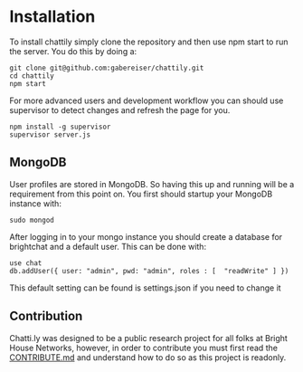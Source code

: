 # Installation
To install chattily simply clone the repository and then use npm start to run the server. You do this by doing a:

```
git clone git@github.com:gabereiser/chattily.git
cd chattily
npm start
```

For more advanced users and development workflow you can should use supervisor to detect changes and refresh the page for you.

```
npm install -g supervisor
supervisor server.js
```

## MongoDB
User profiles are stored in MongoDB. So having this up and running will be a requirement from this point on. You first should startup your MongoDB instance
with:

```
sudo mongod 
```
After logging in to your mongo instance you should create a database for brightchat and a default user. This can be done with:

```
use chat
db.addUser({ user: "admin", pwd: "admin", roles : [  "readWrite" ] })
```

This default setting can be found is settings.json if you need to change it

## Contribution
Chatti.ly was designed to be a public research project for all folks at Bright House Networks, however, in order to
contribute you must first read the [CONTRIBUTE.md](https://github.com/gabereiser/chattily) and understand how to do so as this project is readonly.
